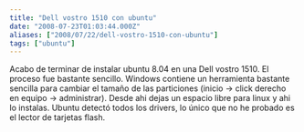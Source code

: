 ```yaml
---
title: "Dell vostro 1510 con ubuntu"
date: "2008-07-23T01:03:44.000Z"
aliases: ["2008/07/22/dell-vostro-1510-con-ubuntu"]
tags: ["ubuntu"]
---
```


Acabo de terminar de instalar ubuntu 8.04 en una Dell vostro 1510. El proceso fue bastante sencillo. Windows contiene un herramienta bastante sencilla para cambiar el tamaño de las particiones (inicio -> click derecho en equipo -> administrar). Desde ahi dejas un espacio libre para linux y ahi lo instalas. Ubuntu detectó todos los drivers, lo único que no he probado es el lector de tarjetas flash.